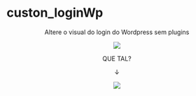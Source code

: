 # custon_loginWp
<p align="center">
Altere o visual do login do Wordpress sem plugins
</p>
<p align="center">
  <img src="https://plimm.com.br/wp-content/uploads/login-wp-standar.jpg" />
</p>
<p align="center">
 QUE TAL? 
</p>
<p align="center">
 &darr;
</p>

<p align="center">
  <img src="https://plimm.com.br/wp-content/uploads/Untitled-Project1.gif" />
</p>
